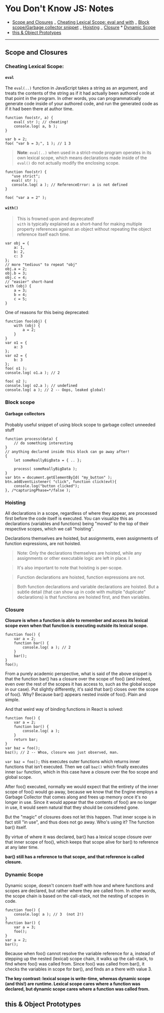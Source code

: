 # You Don't Know JS: Notes

-   [Scope and Closures](bear://x-callback-url/open-note?id=FB9951EE-695D-41F4-807F-DDC6017193E9-521-0000102458B87ED3&header=Scope%20and%20Closures)
    _ [Cheating Lexical Scope: eval and with](bear://x-callback-url/open-note?id=FB9951EE-695D-41F4-807F-DDC6017193E9-521-0000102458B87ED3&header=Cheating%20Lexical%20Scope:)
    _ [Block scope/Garbage collector snippet](bear://x-callback-url/open-note?id=FB9951EE-695D-41F4-807F-DDC6017193E9-521-0000102458B87ED3&header=Block%20scope)
    _ [Hoisting](bear://x-callback-url/open-note?id=FB9951EE-695D-41F4-807F-DDC6017193E9-521-0000102458B87ED3&header=Hoisting)
    _ [Closure](bear://x-callback-url/open-note?id=FB9951EE-695D-41F4-807F-DDC6017193E9-521-0000102458B87ED3&header=Closure) \* [Dynamic Scope](bear://x-callback-url/open-note?id=FB9951EE-695D-41F4-807F-DDC6017193E9-521-0000102458B87ED3&header=Dynamic%20Scope)
-   [this & Object Prototypes](bear://x-callback-url/open-note?id=FB9951EE-695D-41F4-807F-DDC6017193E9-521-0000102458B87ED3&header=this%20&%20Object%20Prototypes)

---

## Scope and Closures

### Cheating Lexical Scope:

#### `eval`

The `eval(..)` function in JavaScript takes a string as an argument, and treats the contents of the string as if it had actually been authored code at that point in the program. In other words, you can programmatically generate code inside of your authored code, and run the generated code as if it had been there at author time.

```
function foo(str, a) {
	eval( str ); // cheating!
	console.log( a, b );
}

var b = 2;
foo( "var b = 3;", 1 ); // 1 3
```

> **Note**: `eval(..)` when used in a strict-mode program operates in its own lexical scope, which means declarations made inside of the `eval()` do not actually modify the enclosing scope.

```
function foo(str) {
   "use strict";
   eval( str );
   console.log( a ); // ReferenceError: a is not defined
}

foo( "var a = 2" );
```

#### `with()`

> This is frowned upon and deprecated!  
> `with` is typically explained as a short-hand for making multiple property references against an object without repeating the object reference itself each time.

```
var obj = {
	a: 1,
	b: 2,
	c: 3
};
// more "tedious" to repeat "obj"
obj.a = 2;
obj.b = 3;
obj.c = 4;
// "easier" short-hand
with (obj) {
	a = 3;
	b = 4;
	c = 5;
}
```

One of reasons for this being deprecated:

```
function foo(obj) {
	with (obj) {
		a = 2;
	}
}
var o1 = {
	a: 3
};
var o2 = {
	b: 3
};
foo( o1 );
console.log( o1.a ); // 2

foo( o2 );
console.log( o2.a ); // undefined
console.log( a ); // 2 -- Oops, leaked global!
```

### Block scope

#### Garbage collectors

Probably useful snippet of using block scope to garbage collect unneeded stuff

```
function process(data) {
	// do something interesting
}
// anything declared inside this block can go away after!
{
	let someReallyBigData = { .. };

	process( someReallyBigData );
}
var btn = document.getElementById( "my_button" );
btn.addEventListener( "click", function click(evt){
	console.log("button clicked");
}, /*capturingPhase=*/false );
```

### Hoisting

All declarations in a scope, regardless of where they appear, are processed first before the code itself is executed. You can visualize this as declarations (variables and functions) being "moved" to the top of their respective scopes, which we call "hoisting".

Declarations themselves are hoisted, but assignments, even assignments of function expressions, are not hoisted.

> Note: Only the declarations themselves are hoisted, while any assignments or other executable logic are left in place. I

> It's also important to note that hoisting is per-scope.

> Function declarations are hoisted, function expressions are not.

> Both function declarations and variable declarations are hoisted. But a subtle detail (that can show up in code with multiple "duplicate" declarations) is that functions are hoisted first, and then variables.

### Closure

**Closure is when a function is able to remember and access its lexical scope even when that function is executing outside its lexical scope.**

```
function foo() {
	var a = 2;
	function bar() {
		console.log( a ); // 2
	}
	bar();
}
foo();
```

From a purely academic perspective, what is said of the above snippet is that the function bar() has a closure over the scope of foo() (and indeed, even over the rest of the scopes it has access to, such as the global scope in our case). Put slightly differently, it's said that bar() closes over the scope of foo(). Why? Because bar() appears nested inside of foo(). Plain and simple.

And that weird way of binding functions in React is solved:

```
function foo() {
	var a = 2;
	function bar() {
		console.log( a );
	}
	return bar;
}
var baz = foo();
baz(); // 2 -- Whoa, closure was just observed, man.
```

`var baz = foo();` this executes outer functions which returns inner functions that isn’t executed. Then we call `baz()` which finally executes inner `bar` function, which in this case have a closure over the foo scope and global scope.

After foo() executed, normally we would expect that the entirety of the inner scope of foo() would go away, because we know that the Engine employs a Garbage Collector that comes along and frees up memory once it's no longer in use. Since it would appear that the contents of foo() are no longer in use, it would seem natural that they should be considered gone.

But the "magic" of closures does not let this happen. That inner scope is in fact still "in use", and thus does not go away. Who's using it? The function bar() itself.

By virtue of where it was declared, bar() has a lexical scope closure over that inner scope of foo(), which keeps that scope alive for bar() to reference at any later time.

**bar() still has a reference to that scope, and that reference is called closure.**

### Dynamic Scope

Dynamic scope, doesn't concern itself with how and where functions and scopes are declared, but rather where they are called from. In other words, the scope chain is based on the call-stack, not the nesting of scopes in code.

```
function foo() {
	console.log( a ); // 3  (not 2!)
}
function bar() {
	var a = 3;
	foo();
}
var a = 2;
bar();
```

Because when foo() cannot resolve the variable reference for a, instead of stepping up the nested (lexical) scope chain, it walks up the call-stack, to find where foo() was called from. Since foo() was called from bar(), it checks the variables in scope for bar(), and finds an a there with value 3.

**The key contrast: lexical scope is write-time, whereas dynamic scope (and this!) are runtime. Lexical scope cares where a function was declared, but dynamic scope cares where a function was called from.**

## this & Object Prototypes
